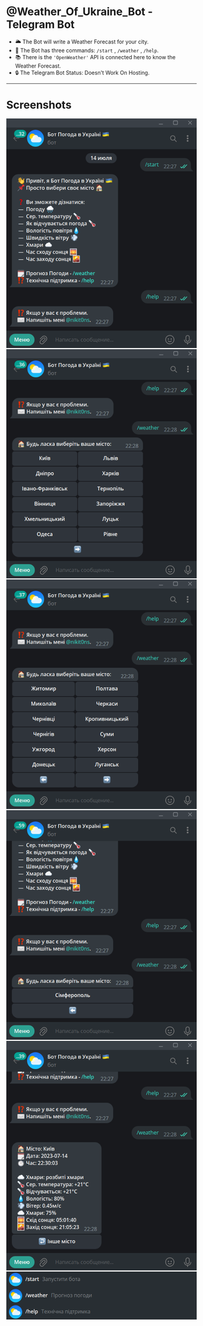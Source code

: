# @Weather_Of_Ukraine_Bot - Telegram Bot

- :sun_behind_large_cloud: The Bot will write a Weather Forecast for your city.
- :open_file_folder: The Bot has three commands: `/start` , `/weather` , `/help`.
- :books: There is the `'OpenWeather'` API is connected here to know the Weather Forecast.
- :lock: The Telegram Bot Status: Doesn't Work On Hosting.
  
---

# Screenshots
 
 ![Weather_Of_Ukraine_Bot_Start](https://github.com/nikit0ns/Weather_Of_Ukraine_Bot/blob/master/Screenshots/Weather_Of_Ukraine_Bot_Start.png)
 ![Weather_Of_Ukraine_Bot_Cities_First_List](https://github.com/nikit0ns/Weather_Of_Ukraine_Bot/blob/master/Screenshots/Weather_Of_Ukraine_Bot_Cities_First_List.png)
 ![Weather_Of_Ukraine_Bot_Cities_Second_List](https://github.com/nikit0ns/Weather_Of_Ukraine_Bot/blob/master/Screenshots/Weather_Of_Ukraine_Bot_Cities_Second_List.png)
 ![Weather_Of_Ukraine_Bot_Cities_Third_List](https://github.com/nikit0ns/Weather_Of_Ukraine_Bot/blob/master/Screenshots/Weather_Of_Ukraine_Bot_Cities_Third_List.png)
 ![Weather_Of_Ukraine_Bot_City](https://github.com/nikit0ns/Weather_Of_Ukraine_Bot/blob/master/Screenshots/Weather_Of_Ukraine_Bot_Citiy.png)
 ![Weather_Of_Ukraine_Bot_Commands](https://github.com/nikit0ns/Weather_Of_Ukraine_Bot/blob/master/Screenshots/Weather_Of_Ukraine_Bot_Commands.png)
